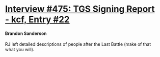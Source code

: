 # [Interview #475: TGS Signing Report - kcf, Entry #22](https://www.theoryland.com/intvmain.php?i=475#22)

#### Brandon Sanderson

RJ left detailed descriptions of people after the Last Battle (make of that what you will).

